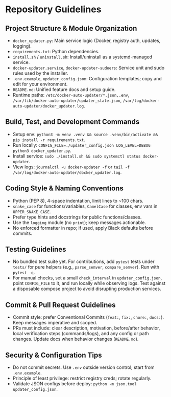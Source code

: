 # Repository Guidelines

## Project Structure & Module Organization
- `docker_updater.py`: Main service logic (Docker, registry auth, updates, logging).
- `requirements.txt`: Python dependencies.
- `install.sh` / `uninstall.sh`: Install/uninstall as a systemd-managed service.
- `docker-updater.service`, `docker-updater-sudoers`: Service unit and sudo rules used by the installer.
- `.env.example`, `updater_config.json`: Configuration templates; copy and edit for your environment.
- `README.md`: Unified feature docs and setup guide.
- Runtime paths: `/etc/docker-auto-updater/*.json,.env`, `/var/lib/docker-auto-updater/updater_state.json`, `/var/log/docker-auto-updater/docker_updater.log`.

## Build, Test, and Development Commands
- Setup env: `python3 -m venv .venv && source .venv/bin/activate && pip install -r requirements.txt`.
- Run locally: `CONFIG_FILE=./updater_config.json LOG_LEVEL=DEBUG python3 docker_updater.py`.
- Install service: `sudo ./install.sh && sudo systemctl status docker-updater`.
- View logs: `journalctl -u docker-updater -f` or `tail -f /var/log/docker-auto-updater/docker_updater.log`.

## Coding Style & Naming Conventions
- Python (PEP 8), 4-space indentation, limit lines to ~100 chars.
- `snake_case` for functions/variables, `CamelCase` for classes, env vars in `UPPER_SNAKE_CASE`.
- Prefer type hints and docstrings for public functions/classes.
- Use the `logging` module (no `print`); keep messages actionable.
- No enforced formatter in repo; if used, apply Black defaults before commits.

## Testing Guidelines
- No bundled test suite yet. For contributions, add `pytest` tests under `tests/` for pure helpers (e.g., `parse_semver`, `compare_semver`). Run with `pytest -q`.
- For manual checks, set a small `check_interval` in `updater_config.json`, point `CONFIG_FILE` to it, and run locally while observing logs. Test against a disposable compose project to avoid disrupting production services.

## Commit & Pull Request Guidelines
- Commit style: prefer Conventional Commits (`feat:`, `fix:`, `chore:`, `docs:`). Keep messages imperative and scoped.
- PRs must include: clear description, motivation, before/after behavior, local verification steps (commands/logs), and any config or path changes. Update docs when behavior changes (`README.md`).

## Security & Configuration Tips
- Do not commit secrets. Use `.env` outside version control; start from `.env.example`.
- Principle of least privilege: restrict registry creds; rotate regularly.
- Validate JSON configs before deploy: `python -m json.tool updater_config.json`.
